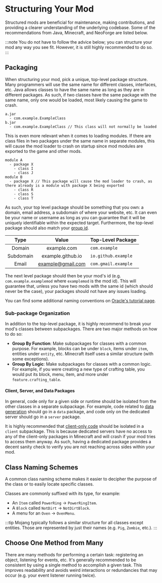 # Structuring Your Mod

Structured mods are beneficial for maintenance, making contributions, and providing a clearer understanding of the underlying codebase. Some of the recommendations from Java, Minecraft, and NeoForge are listed below.

:::note
You do not have to follow the advice below; you can structure your mod any way you see fit. However, it is still highly recommended to do so.
:::

## Packaging

When structuring your mod, pick a unique, top-level package structure. Many programmers will use the same name for different classes, interfaces, etc. Java allows classes to have the same name as long as they are in different packages. As such, if two classes have the same package with the same name, only one would be loaded, most likely causing the game to crash.

```
a.jar
  - com.example.ExampleClass
b.jar
  - com.example.ExampleClass // This class will not normally be loaded
```

This is even more relevant when it comes to loading modules. If there are class files in two packages under the same name in separate modules, this will cause the mod loader to crash on startup since mod modules are exported to the game and other mods.

```
module A
  - package X
    - class I
    - class J
module B
  - package X // This package will cause the mod loader to crash, as there already is a module with package X being exported
    - class R
    - class S
    - class T
```

As such, your top level package should be something that you own: a domain, email address, a subdomain of where your website, etc. It can even be your name or username as long as you can guarantee that it will be uniquely identifiable within the expected target. Furthermore, the top-level package should also match your [group id][group].

|   Type    |       Value       | Top-Level Package   |
|:---------:|:-----------------:|:--------------------|
|  Domain   |    example.com    | `com.example`       |
| Subdomain | example.github.io | `io.github.example` |
|   Email   | example@gmail.com | `com.gmail.example` |

The next level package should then be your mod's id (e.g. `com.example.examplemod` where `examplemod` is the mod id). This will guarantee that, unless you have two mods with the same id (which should never be the case), your packages should not have any issues loading.

You can find some additional naming conventions on [Oracle's tutorial page][naming].

### Sub-package Organization

In addition to the top-level package, it is highly recommend to break your mod's classes between subpackages. There are two major methods on how to do so:

* **Group By Function**: Make subpackages for classes with a common purpose. For example, blocks can be under `block`, items under `item`, entities under `entity`, etc. Minecraft itself uses a similar structure (with some exceptions).
* **Group By Logic**: Make subpackages for classes with a common logic. For example, if you were creating a new type of crafting table, you would put its block, menu, item, and more under `feature.crafting_table`.

#### Client, Server, and Data Packages

In general, code only for a given side or runtime should be isolated from the other classes in a separate subpackage. For example, code related to [data generation][datagen] should go in a `data` package, and code only on the dedicated server should go in a `server` package.

It is highly recommended that [client-only code][sides] should be isolated in a `client` subpackage. This is because dedicated servers have no access to any of the client-only packages in Minecraft and will crash if your mod tries to access them anyway. As such, having a dedicated package provides a decent sanity check to verify you are not reaching across sides within your mod.

## Class Naming Schemes

A common class naming scheme makes it easier to decipher the purpose of the class or to easily locate specific classes.

Classes are commonly suffixed with its type, for example:

* An `Item` called `PowerRing` -> `PowerRingItem`.
* A `Block` called `NotDirt` -> `NotDirtBlock`.
* A menu for an `Oven` -> `OvenMenu`.

:::tip
Mojang typically follows a similar structure for all classes except entities. Those are represented by just their names (e.g. `Pig`, `Zombie`, etc.).
:::

## Choose One Method from Many

There are many methods for performing a certain task: registering an object, listening for events, etc. It's generally recommended to be consistent by using a single method to accomplish a given task. This improves readability and avoids weird interactions or redundancies that may occur (e.g. your event listener running twice).

[group]: index.md#the-group-id
[naming]: https://docs.oracle.com/javase/tutorial/java/package/namingpkgs.html
[datagen]: ../datagen/index.md
[sides]: ../concepts/sides.md
